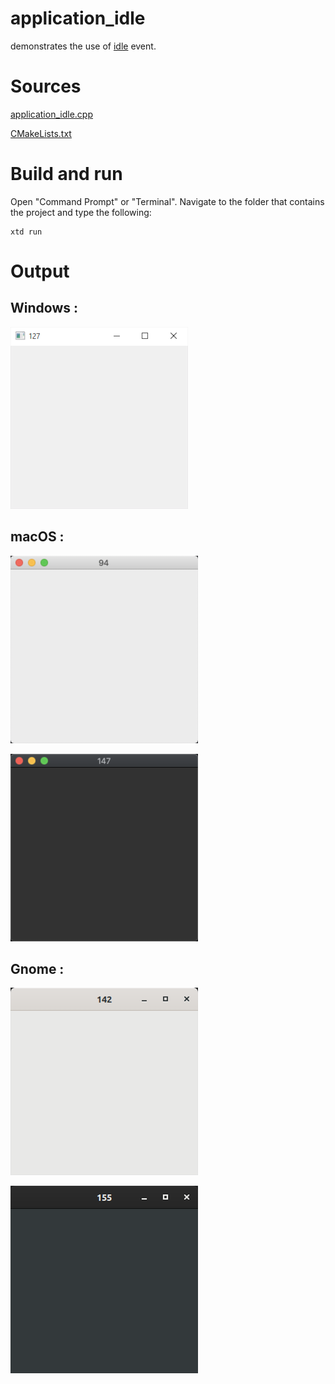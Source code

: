 # application_idle

demonstrates the use of [idle](../../../src/xtd_forms/include/xtd/forms/application.hpp) event.

# Sources

[application_idle.cpp](application_idle.cpp)

[CMakeLists.txt](CMakeLists.txt)

# Build and run

Open "Command Prompt" or "Terminal". Navigate to the folder that contains the project and type the following:

```shell
xtd run
```

# Output

## Windows :

![Screenshot](../../../docs/pictures/examples/application_idle_w.png)

## macOS :

![Screenshot](../../../docs/pictures/examples/application_idle_m.png)

![Screenshot](../../../docs/pictures/examples/application_idle_md.png)

## Gnome :

![Screenshot](../../../docs/pictures/examples/application_idle_g.png)

![Screenshot](../../../docs/pictures/examples/application_idle_gd.png)
